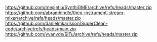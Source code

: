 https://github.com/mesjetiu/SynthiGME/archive/refs/heads/master.zip
https://github.com/abramhindle/theo-instrument-stream-mixer/archive/refs/heads/master.zip
https://github.com/danielmkarlsson/SuperClean-code/archive/refs/heads/main.zip
https://github.com/yvanvds/SiTu/archive/refs/heads/master.zip
